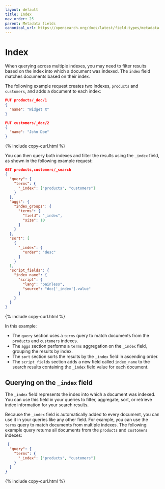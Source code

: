```yaml
---
layout: default
title: Index
nav_order: 25
parent: Metadata fields
canonical_url: https://opensearch.org/docs/latest/field-types/metadata-fields/index-metadata/
---
```


# Index

When querying across multiple indexes, you may need to filter results based on the index into which a document was indexed. The `index` field matches documents based on their index. 

The following example request creates two indexes, `products` and `customers`, and adds a document to each index:

```json
PUT products/_doc/1
{
  "name": "Widget X"
}

PUT customers/_doc/2
{
  "name": "John Doe"
}
```
{% include copy-curl.html %}

You can then query both indexes and filter the results using the `_index` field, as shown in the following example request:

```json
GET products,customers/_search
{
  "query": {
    "terms": {
      "_index": ["products", "customers"]
    }
  },
  "aggs": {
    "index_groups": {
      "terms": {
        "field": "_index",
        "size": 10
      }
    }
  },
  "sort": [
    {
      "_index": {
        "order": "desc"
      }
    }
  ],
  "script_fields": {
    "index_name": {
      "script": {
        "lang": "painless",
        "source": "doc['_index'].value"
      }
    }
  }
}
```
{% include copy-curl.html %}

In this example:

- The `query` section uses a `terms` query to match documents from the `products` and `customers` indexes.
- The `aggs` section performs a `terms` aggregation on the `_index` field, grouping the results by index.
- The `sort` section sorts the results by the `_index` field in ascending order.
- The `script_fields` section adds a new field called `index_name` to the search results containing the `_index` field value for each document.

## Querying on the `_index` field

The `_index` field represents the index into which a document was indexed. You can use this field in your queries to filter, aggregate, sort, or retrieve index information for your search results.

Because the `_index` field is automatically added to every document, you can use it in your queries like any other field. For example, you can use the `terms` query to match documents from multiple indexes. The following example query returns all documents from the `products` and `customers` indexes:

```json
 {
  "query": {
    "terms": {
      "_index": ["products", "customers"]
    }
  }
}
```
{% include copy-curl.html %}
